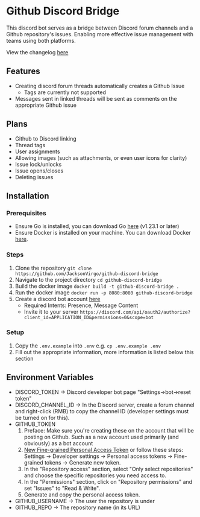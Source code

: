 # Github Discord Bridge

This discord bot serves as a bridge between Discord forum channels and a Github repository's issues. Enabling more effective issue management with teams using both platforms.

View the changelog [here](CHANGELOG.md)

## Features

- Creating discord forum threads automatically creates a Github Issue
  - Tags are currently not supported
- Messages sent in linked threads will be sent as comments on the appropriate Github issue

## Plans

- Github to Discord linking
- Thread tags
- User assignments
- Allowing images (such as attachments, or even user icons for clarity)
- Issue lock/unlocks
- Issue opens/closes
- Deleting issues

## Installation

### Prerequisites

- Ensure Go is installed, you can download Go [here](https://golang.org/doc/install) (v1.23.1 or later)
- Ensure Docker is installed on your machine. You can download Docker [here](https://www.docker.com/get-started).

### Steps

1. Clone the repository `git clone https://github.com/JacksonVirgo/github-discord-bridge`
2. Navigate to the project directory `cd github-discord-bridge`
3. Build the docker image `docker build -t github-discord-bridge .`
4. Run the docker image `docker run -p 8080:8080 github-discord-bridge`
5. Create a discord bot account [here](https://discord.com/developers/applications?new_application=true)
   - Required Intents: Presence, Message Content
   - Invite it to your server `https://discord.com/api/oauth2/authorize?client_id=APPLICATION_ID&permissions=0&scope=bot`

### Setup

1. Copy the `.env.example` into `.env` e.g. `cp .env.example .env`
2. Fill out the appropriate information, more information is listed below this section

## Environment Variables

- DISCORD_TOKEN -> Discord developer bot page "Settings->bot->reset token"
- DISCORD_CHANNEL_ID -> In the Discord server, create a forum channel and right-click (RMB) to copy the channel ID (developer settings must be turned on for this).
- GITHUB_TOKEN
  1. Preface: Make sure you're creating these on the account that will be posting on Github. Such as a new account used primarily (and obviously) as a bot account
  2. [New Fine-grained Personal Access Token](https://github.com/settings/personal-access-tokens/new) or follow these steps: Settings -> Developer settings -> Personal access tokens -> Fine-grained tokens -> Generate new token.
  3. In the "Repository access" section, select "Only select repositories" and choose the specific repositories you need access to.
  4. In the "Permissions" section, click on "Repository permissions" and set "Issues" to "Read & Write".
  5. Generate and copy the personal access token.
- GITHUB_USERNAME -> The user the repository is under
- GITHUB_REPO -> The repository name (in its URL)
